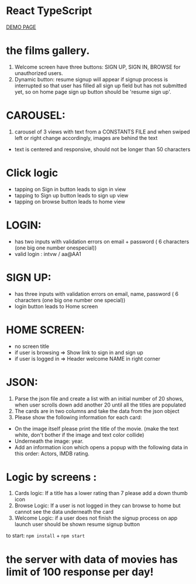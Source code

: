 # React TypeScript

[DEMO PAGE](https://pavlomarkov.github.io/movieList_with_register_react/)

# the films gallery.

1. Welcome screen have three buttons: SIGN UP, SIGN IN, BROWSE for unauthorized users.
2. Dynamic button: resume signup will appear if signup process is interrupted so that user has filled all sign up field but has not submitted yet, so on home page sign up button should be 'resume sign up'.

# CAROUSEL:

1. carousel of 3 views with text from a CONSTANTS FILE and when swiped left or right change accordingly, images are behind the text

- text is centered and responsive, should not be longer than 50 characters

# Click logic

- tapping on Sign in button leads to sign in view
- tapping to Sign up button leads to sign up view
- tapping on browse button leads to home view

# LOGIN:

- has two inputs with validation errors on email + password ( 6 characters (one big one number onespecial))
- valid login : intvw / aa@AA1

# SIGN UP:

- has three inputs with validation errors on email, name, password ( 6 characters (one big one number one special))
- login button leads to Home screen

# HOME SCREEN:

- no screen title
- if user is browsing => Show link to sign in and sign up
- if user is logged in => Header welcome NAME in right corner

# JSON:

1. Parse the json file and create a list with an initial number of 20 shows, when user scrolls down add another 20 until all the titles are populated
2. The cards are in two columns and take the data from the json object
3. Please show the following information for each card:

- On the image itself please print the title of the movie. (make the text white, don't bother if the image and text color collide)
- Underneath the image: year.
- Add an information icon which opens a popup with the following data in this order: Actors, IMDB rating.

# Logic by screens :

1. Cards logic: If a title has a lower rating than 7 please add a down thumb icon
2. Browse Logic: If a user is not logged in they can browse to home but cannot see the data underneath the card
3. Welcome Logic: if a user does not finish the signup process on app launch user should be shown resume signup button

to start:
`npm install` + `npm start`

# the server with data of movies has limit of 100 response per day!
